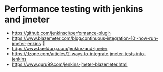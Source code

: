 # Performance testing with jenkins and jmeter
* https://github.com/jenkinsci/performance-plugin
* https://www.blazemeter.com/blog/continuous-integration-101-how-run-jmeter-jenkins 🌟
* https://www.baeldung.com/jenkins-and-jmeter
* https://dzone.com/articles/2-ways-to-integrate-jmeter-tests-into-jenkins
* https://www.guru99.com/jenkins-jmeter-blazemeter.html